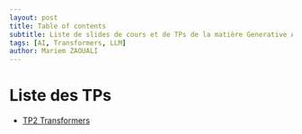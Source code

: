 ```yaml
---
layout: post
title: Table of contents
subtitle: Liste de slides de cours et de TPs de la matière Generative AI
tags: [AI, Transformers, LLM]
author: Mariem ZAOUALI
---
```


# Liste des TPs

- [TP2 Transformers](https://mariemzaouali.github.io/_posts/2025-10-09-genAITp2/)
